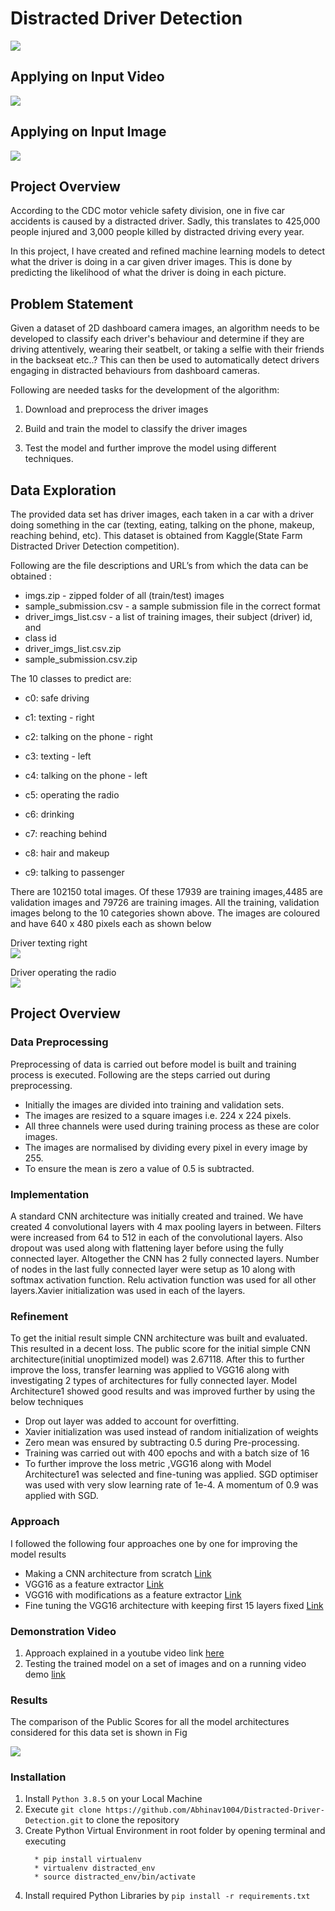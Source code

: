 # Distracted Driver Detection
![](/images/state_farm.png)

## Applying on Input Video
![](/images/statefarm_result.gif)

## Applying on Input Image
![](/images/demo_image.gif)

## Project Overview

According to the CDC motor vehicle safety division, one in five car
accidents is caused by a distracted driver. Sadly, this translates to 425,000
people injured and 3,000 people killed by distracted driving every year.

In this project, I have created and refined machine learning models to detect
what the driver is doing in a car given driver images. This is done by
predicting the likelihood of what the driver is doing in each picture. 

## Problem Statement

Given a dataset of 2D dashboard camera images, an algorithm needs to be
developed  to classify each driver's behaviour and determine if they are
driving attentively, wearing their seatbelt, or taking a selfie with their friends in
the backseat etc..? This can then be used to automatically detect drivers
engaging in distracted behaviours from dashboard cameras.

Following are needed tasks for the development of the algorithm:

1. Download and preprocess the driver images

2. Build and train the model to classify the driver images

3. Test the model and further improve the model using different techniques.

## Data Exploration

The provided data set has driver images, each taken in a car with a driver
doing something in the car (texting, eating, talking on the phone, makeup,
reaching behind, etc). This dataset is obtained from Kaggle(State Farm
Distracted Driver Detection competition).

Following are the file descriptions and URL’s from which the data can be
obtained :
* imgs.zip - zipped folder of all (train/test) images
* sample_submission.csv - a sample submission file in the correct format
* driver_imgs_list.csv - a list of training images, their subject (driver) id, and
* class id
* driver_imgs_list.csv.zip
* sample_submission.csv.zip

The 10 classes to predict are:

* c0: safe driving

* c1: texting - right

* c2: talking on the phone - right

* c3: texting - left

* c4: talking on the phone - left

* c5: operating the radio

* c6: drinking

* c7: reaching behind

* c8: hair and makeup

* c9: talking to passenger

There are 102150 total images. Of these 17939 are training images,4485
are validation images and 79726 are training images. All the training,
validation images belong to the 10 categories shown above.
The images are
coloured and have 640 x 480 pixels each as shown below  

Driver texting right  
![](images/img_12_TEXTING_RIGHT.jpg)  

Driver operating the radio  
![](images/img_10_OPERATING_RADIO.jpg)

## Project Overview

### Data Preprocessing

Preprocessing of data is carried out before model is built and training process
is executed.
Following are the steps carried out during preprocessing.
* Initially the images are divided into training and validation sets.
* The images are resized to a square images i.e. 224 x 224 pixels.
* All three channels were used during training process as these are color
images.
* The images are normalised by dividing every pixel in every image by 255.
* To ensure the mean is zero a value of 0.5 is subtracted.

### Implementation

A standard CNN architecture was initially created and trained. We have created 4 convolutional layers with 4
max pooling layers in between. Filters were increased from 64 to 512 in each
of the convolutional layers. Also dropout was used along with flattening layer
before using the fully connected layer. Altogether the CNN has 2 fully
connected layers. Number of nodes in the last fully connected layer were
setup as 10 along with softmax activation function. Relu activation function
was used for all other layers.Xavier initialization was used in each of the
layers.

### Refinement

To get the initial result simple CNN architecture was built and evaluated. This
resulted in a decent loss. The public score for the initial simple CNN
architecture(initial unoptimized model) was 2.67118.
After this to further improve the loss, transfer learning was applied to VGG16
along with investigating 2 types of architectures for fully connected layer.
Model Architecture1 showed good results and was improved further by using
the below techniques
* Drop out layer was added to account for overfitting.
* Xavier initialization was used instead of random initialization of weights
* Zero mean was ensured by subtracting 0.5 during Pre-processing.
* Training was carried out with 400 epochs and with a batch size of 16
* To further improve the loss metric ,VGG16 along with Model Architecture1
was selected and fine-tuning was applied. SGD optimiser was used with very
slow learning rate of 1e-4. A momentum of 0.9 was applied with SGD.

### Approach

I followed the following four approaches one by one for improving the model results

* Making a CNN architecture from scratch [Link](https://github.com/Abhinav1004/Distracted-Driver-Detection/blob/master/Distracted%20Driver%20Detection%20CNN%20Scratch.ipynb)
* VGG16 as a feature extractor [Link](https://github.com/Abhinav1004/Distracted-Driver-Detection/blob/master/Distracted%20Driver%20Detection%20VGG16.ipynb)
* VGG16 with modifications as a feature extractor [Link](https://github.com/Abhinav1004/Distracted-Driver-Detection/blob/master/Distracted%20Driver%20Detection%20VGG16_Modified.ipynb)
* Fine tuning the VGG16 architecture with keeping first 15 layers fixed [Link](https://github.com/Abhinav1004/Distracted-Driver-Detection/blob/master/Distracted%20Driver%20Detection%20VGG16_Fine_Tuned.ipynb)
### Demonstration Video

1. Approach explained in a youtube video link [here](https://www.youtube.com/watch?v=O8UAov_9JoY)
2. Testing the trained model on a set of images and on a running  video demo [link](https://www.youtube.com/watch?v=dk2vnZ_bxtM)

### Results

The comparison of the Public Scores for all the model architectures
considered for this data set is shown in Fig

![](images/comparison.png)

### Installation 

1. Install `Python 3.8.5` on your Local Machine 
2. Execute `git clone https://github.com/Abhinav1004/Distracted-Driver-Detection.git` to clone the repository
3. Create Python Virtual Environment in root folder by opening terminal and executing
    ```
      * pip install virtualenv
      * virtualenv distracted_env
      * source distracted_env/bin/activate
     ```
4. Install required Python Libraries by `pip install -r requirements.txt`





